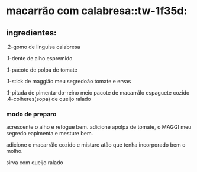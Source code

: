 
# macarrão com calabresa::tw-1f35d:

## ingredientes:
.2-gomo de linguisa calabresa

.1-dente de alho espremido

.1-pacote de polpa de tomate

.1-stick de maggião meu segredoão tomate e ervas

.1-pitada de pimenta-do-reino
meio pacote de macarrãlo espaguete cozido
.4-colheres(sopa) de queijo ralado
### modo de preparo 

acrescente o alho e refogue bem.
adicione apolpa de tomate, o MAGGI meu segredo eapimenta e mesture bem.

adicione o macarrãlo cozido e misture atão que tenha incorporado bem o molho.

sirva com queijo ralado